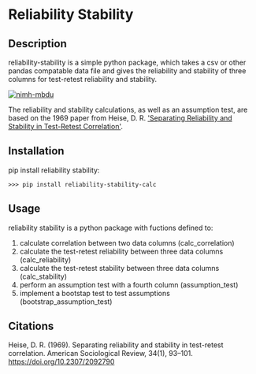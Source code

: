 # Reliability Stability

## Description

reliability-stability is a simple python package, which takes a csv or other pandas compatable data file and gives the reliability and stability of three columns for test-retest reliability and stability. 

[![nimh-mbdu](https://circleci.com/gh/nimh-mbdu/data-reliability-stability.svg?style=shield)](https://app.circleci.com/pipelines/github/nimh-mbdu/data-reliability-stability)

The reliability and stability calculations, as well as an assumption test, are based on the 1969 paper from Heise, D. R. ['Separating Reliability and Stability in Test-Retest Correlation'](https://doi.org/10.2307/2092790).

## Installation

pip install reliability stability:

```
>>> pip install reliability-stability-calc
```

## Usage

reliability stability is a python package with fuctions defined to: 
1. calculate correlation between two data columns (calc_correlation)
2. calculate the test-retest reliability between three data columns (calc_reliability)
3. calculate the test-retest stability between three data columns (calc_stability)
4. perform an assumption test with a fourth column (assumption_test)
5. implement a bootstap test to test assumptions (bootstrap_assumption_test)

## Citations

Heise, D. R. (1969). Separating reliability and stability in test-retest correlation. American Sociological Review, 34(1), 93–101. https://doi.org/10.2307/2092790
